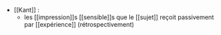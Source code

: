 - [[Kant]] :
	-  les [[impression]]s [[sensible]]s que le [[sujet]] reçoit passivement par [[expérience]] (rétrospectivement)